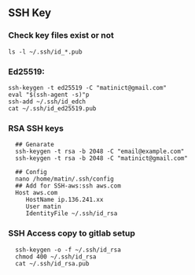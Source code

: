 

## SSH Key

### Check key files exist or not

    ls -l ~/.ssh/id_*.pub


### Ed25519:

    ssh-keygen -t ed25519 -C "matinict@gmail.com"
    eval "$(ssh-agent -s)"p
    ssh-add ~/.ssh/id_edch
    cat ~/.ssh/id_ed25519.pub

 

### RSA SSH keys 

      ## Genarate 
      ssh-keygen -t rsa -b 2048 -C "email@example.com"
      ssh-keygen -t rsa -b 2048 -C "matinict@gmail.com" 
      
      ## Config
      nano /home/matin/.ssh/config      
      ## Add for SSH-aws:ssh aws.com
      Host aws.com
         HostName ip.136.241.xx
         User matin
         IdentityFile ~/.ssh/id_rsa
         
 ###  SSH Access copy to gitlab setup
      ssh-keygen -o -f ~/.ssh/id_rsa
      chmod 400 ~/.ssh/id_rsa
      cat ~/.ssh/id_rsa.pub

 

